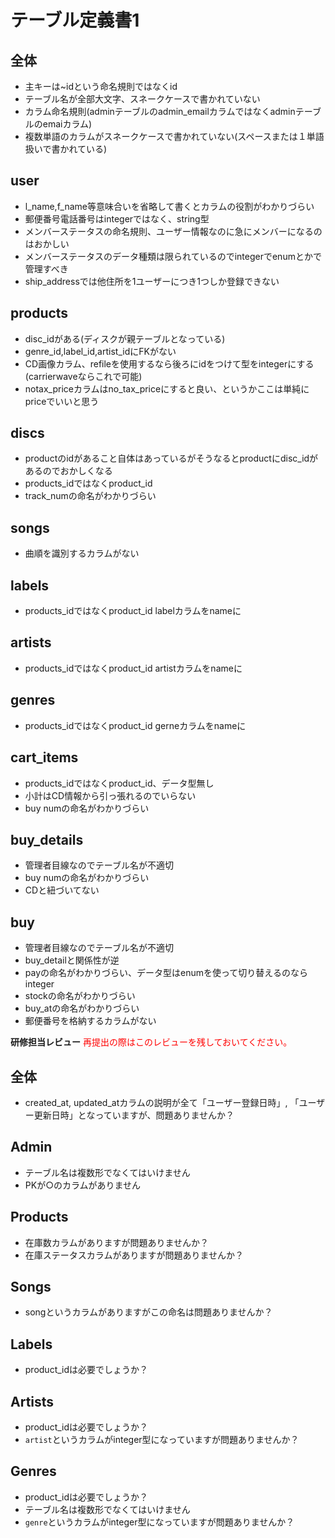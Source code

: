 # テーブル定義書1
## 全体
- 主キーは~idという命名規則ではなくid
- テーブル名が全部大文字、スネークケースで書かれていない
- カラム命名規則(adminテーブルのadmin_emailカラムではなくadminテーブルのemaiカラム)
- 複数単語のカラムがスネークケースで書かれていない(スペースまたは１単語扱いで書かれている)

## user
- l_name,f_name等意味合いを省略して書くとカラムの役割がわかりづらい
- 郵便番号電話番号はintegerではなく、string型
- メンバーステータスの命名規則、ユーザー情報なのに急にメンバーになるのはおかしい
- メンバーステータスのデータ種類は限られているのでintegerでenumとかで管理すべき
- ship_addressでは他住所を1ユーザーにつき1つしか登録できない

## products
- disc_idがある(ディスクが親テーブルとなっている)
- genre_id,label_id,artist_idにFKがない
- CD画像カラム、refileを使用するなら後ろにidをつけて型をintegerにする(carrierwaveならこれで可能)
- notax_priceカラムはno_tax_priceにすると良い、というかここは単純にpriceでいいと思う

## discs
- productのidがあること自体はあっているがそうなるとproductにdisc_idがあるのでおかしくなる
- products_idではなくproduct_id
- track_numの命名がわかりづらい

## songs
- 曲順を識別するカラムがない

## labels
- products_idではなくproduct_id
labelカラムをnameに

## artists
- products_idではなくproduct_id
artistカラムをnameに

## genres
- products_idではなくproduct_id
gerneカラムをnameに

## cart_items
- products_idではなくproduct_id、データ型無し
- 小計はCD情報から引っ張れるのでいらない
- buy numの命名がわかりづらい

## buy_details
- 管理者目線なのでテーブル名が不適切
- buy numの命名がわかりづらい
- CDと紐づいてない

## buy
- 管理者目線なのでテーブル名が不適切
- buy_detailと関係性が逆
- payの命名がわかりづらい、データ型はenumを使って切り替えるのならinteger
- stockの命名がわかりづらい
- buy_atの命名がわかりづらい
- 郵便番号を格納するカラムがない


**研修担当レビュー**
<font color="Red">再提出の際はこのレビューを残しておいてください。</font>
## 全体
- created_at, updated_atカラムの説明が全て「ユーザー登録日時」, 「ユーザー更新日時」となっていますが、問題ありませんか？

## Admin
- テーブル名は複数形でなくてはいけません
- PKが○のカラムがありません

## Products
- 在庫数カラムがありますが問題ありませんか？
- 在庫ステータスカラムがありますが問題ありませんか？

## Songs
- songというカラムがありますがこの命名は問題ありませんか？

## Labels
- product_idは必要でしょうか？

## Artists
- product_idは必要でしょうか？
- `artist`というカラムがinteger型になっていますが問題ありませんか？

## Genres
- product_idは必要でしょうか？
- テーブル名は複数形でなくてはいけません
- `genre`というカラムがinteger型になっていますが問題ありませんか？
